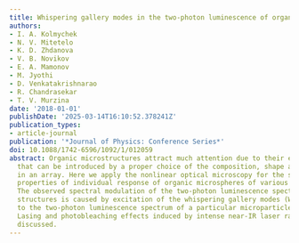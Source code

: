 ```yaml
---
title: Whispering gallery modes in the two-photon luminescence of organic microspheres
authors:
- I. A. Kolmychek
- N. V. Mitetelo
- K. D. Zhdanova
- V. B. Novikov
- E. A. Mamonov
- M. Jyothi
- D. Venkatakrishnarao
- R. Chandrasekar
- T. V. Murzina
date: '2018-01-01'
publishDate: '2025-03-14T16:10:52.378241Z'
publication_types:
- article-journal
publication: '*Journal of Physics: Conference Series*'
doi: 10.1088/1742-6596/1092/1/012059
abstract: Organic microstructures attract much attention due to their exciting properties
  that can be introduced by a proper choice of the composition, shape and alignment
  in an array. Here we apply the nonlinear optical microscopy for the studies of resonant
  properties of individual response of organic microspheres of various compositions.
  The observed spectral modulation of the two-photon luminescence spectra of such
  structures is caused by excitation of the whispering gallery modes (WGMs) that correspond
  to the two-photon luminescence spectrum of a particular microparticle specimen.
  Lasing and photobleaching effects induced by intense near-IR laser radiation are
  discussed.
---
```

